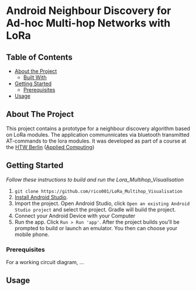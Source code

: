 # Android Neighbour Discovery for Ad-hoc Multi-hop Networks with LoRa

## Table of Contents

* [About the Project](#about-the-project)
  * [Built With](#built-with)
* [Getting Started](#getting-started)
  * [Prerequisites](#prerequisites)
* [Usage](#usage)


## About The Project
This project contains a prototype for a neighbour discovery algorithm based on LoRa modules.
The application communnicates via bluetooth transmitted AT-commands to the lora modules.
It was developed as part of a course at the [HTW Berlin](https://www.htw-berlin.de/) ([Applied Computing](https://ai-bachelor.htw-berlin.de/))

## Getting Started
*Follow these instructions to build and run the Lora_Multihop_Visualisation*
1. ```git clone https://github.com/rico001/LoRa_Multihop_Visualisation```
3. [Install Android Studio](https://developer.android.com/sdk/index.html).
4. Import the project. Open Android Studio, click `Open an existing Android
   Studio project` and select the project. Gradle will build the project.
5. Connect your Android Device with your Computer
6. Run the app. Click `Run > Run 'app'`. After the project builds you'll be
   prompted to build or launch an emulator. You then can choose your mobile phone. 

### Prerequisites
For a working circuit diagram, ...

## Usage
